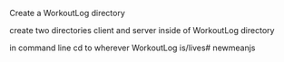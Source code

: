 
Create a WorkoutLog  directory

create two directories client and server inside of WorkoutLog directory

in command line  cd to wherever WorkoutLog is/lives# newmeanjs
